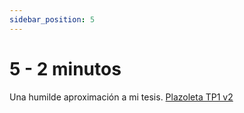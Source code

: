 ```yaml
---
sidebar_position: 5
---
```


# 5 - 2 minutos

Una humilde aproximación a mi tesis.
[Plazoleta TP1 v2](https://www.youtube.com/watch?v=gaY5W3umYIE)
